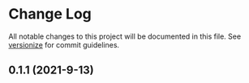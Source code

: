 # Change Log

All notable changes to this project will be documented in this file. See [versionize](https://github.com/saintedlama/versionize) for commit guidelines.

<a name="0.1.1"></a>
## 0.1.1 (2021-9-13)

